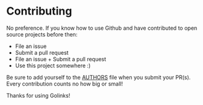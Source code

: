 # Contributing

No preference. If you know how to use Github and have contributed to open source projects before then:

* File an issue
* Submit a pull request
* File an issue + Submit a pull request
* Use this project somewhere :)

Be sure to add yourself to the [AUTHORS](/AUTHORS) file when you submit your PR(s). Every contribution counts no how big or small!

Thanks for using Golinks!
